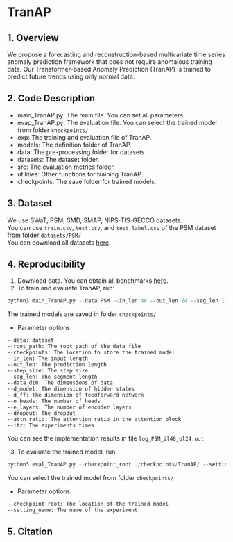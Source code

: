 # **TranAP**

## 1. Overview
We propose a forecasting and reconstruction-based multivariate
time series anomaly prediction framework that does not require
anomalous training data. Our Transformer-based Anomaly Prediction (TranAP) 
is trained to predict future trends using only
normal data. 

## 2. Code Description
- main_TranAP.py: The main file. You can set all parameters.
- evap_TranAP.py: The evaluation file. You can select the trained model from folder `checkpoints/`
- exp: The training and evaluation file of TranAP.
- models: The definition folder of TranAP.
- data: The pre-processing folder for datasets.
- datasets: The dataset folder.
- src: The evaluation metrics folder.
- utilities: Other functions for training TranAP.
- checkpoints: The save folder for trained models.

## 3. Dataset
We use SWaT, PSM, SMD, SMAP, NIPS-TIS-GECCO datasets.  
You can use `train.csv`, `test.csv`, and `test_label.csv` of the PSM dataset from folder `datasets/PSM/`  
You can download all datasets [here](https://drive.google.com/drive/folders/1RaIJQ8esoWuhyphhmMaH-VCDh-WIluRR).

## 4. Reproducibility
1. Download data. You can obtain all benchmarks [here](https://drive.google.com/drive/folders/1RaIJQ8esoWuhyphhmMaH-VCDh-WIluRR).
2. To train and evaluate TranAP, run:  
```python
python3 main_TranAP.py --data PSM --in_len 48 --out_len 24 --seg_len 12 --itr 5
```
The trained models are saved in folder `checkpoints/`
- Parameter options
```
--data: dataset
--root_path: The root path of the data file
--checkpoints: The location to store the trained model
--in_len: The input length
--out_len: The prediction length
--step_size: The step size
--seg_len: The segment length
--data_dim: The dimensions of data
--d_model: The dimension of hidden states
--d_ff: The dimension of feedforward network
--n_heads: The number of heads
--e_layers: The number of encoder layers
--dropout: The dropout
--attn_ratio: The attention ratio in the attention block
--itr: The experiments times
```
You can see the implementation results in file `log_PSM_il48_ol24.out` 

3. To evaluate the trained model, run:
 ```python
python3 eval_TranAP.py --checkpoint_root ./checkpoints/TranAP/ --setting_name TranAP_PSM_il48_ol24_ss6_sl12_win2_fa10_dm256_nh4_el3_attn0.25_itr0/
```
You can select the trained model from folder `checkpoints/`
- Parameter options
```
--checkpoint_root: The location of the trained model 
--setting_name: The name of the experiment
```
## 5. Citation

